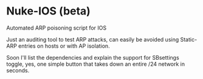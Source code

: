 Nuke-IOS (beta)
========

Automated ARP poisoning script for IOS

Just an auditing tool to test ARP attacks, can easily be avoided using Static-ARP entries on hosts or with AP isolation.

Soon I'll list the dependencies and explain the support for SBsettings toggle, yes, one simple button that takes down an entire /24 network in seconds.
